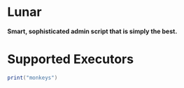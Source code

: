 # Lunar
**Smart, sophisticated admin script that is simply the best.**


# Supported Executors
```lua
print("monkeys")
```
